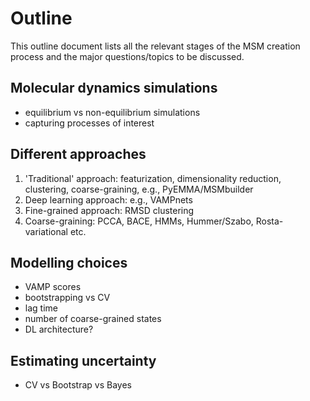 # Outline

This outline document lists all the relevant stages of the MSM creation process and the major questions/topics to be discussed. 

## Molecular dynamics simulations

- equilibrium vs non-equilibrium simulations
- capturing processes of interest 

## Different approaches

 1. 'Traditional' approach: featurization, dimensionality reduction, clustering, coarse-graining, e.g., PyEMMA/MSMbuilder
 2. Deep learning approach: e.g., VAMPnets
 3. Fine-grained approach: RMSD clustering
 4. Coarse-graining: PCCA, BACE, HMMs, Hummer/Szabo, Rosta-variational etc. 
## Modelling choices
 
- VAMP scores
- bootstrapping vs CV
- lag time
- number of coarse-grained states
- DL architecture? 
 
## Estimating uncertainty

- CV vs Bootstrap vs Bayes


